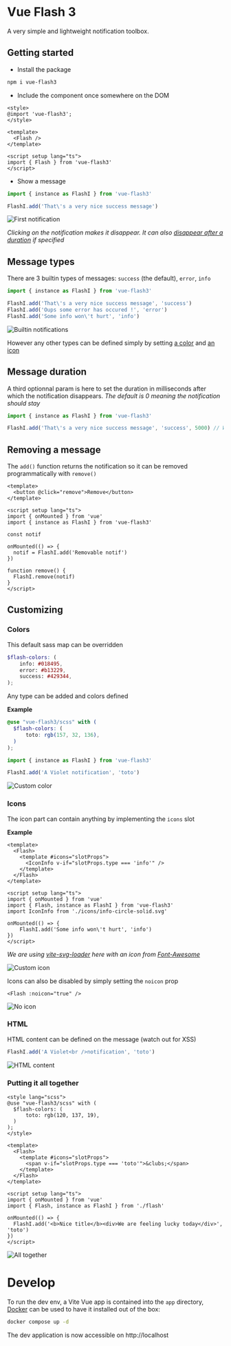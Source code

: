 # Vue Flash 3

A very simple and lightweight notification toolbox.

## Getting started

* Install the package

```sh
npm i vue-flash3
```

* Include the component once somewhere on the DOM

```vue
<style>
@import 'vue-flash3';
</style>

<template>
  <Flash />
</template>

<script setup lang="ts">
import { Flash } from 'vue-flash3'
</script>
```

* Show a message

```js
import { instance as FlashI } from 'vue-flash3'

FlashI.add('That\'s a very nice success message')
```

![First notification](./images/sc-success-notif.png)

_Clicking on the notification makes it disappear. It can also [disappear after a duration](#message-duration) if specified_

## Message types

There are 3 builtin types of messages: `success` (the default), `error`, `info`

```js
import { instance as FlashI } from 'vue-flash3'

FlashI.add('That\'s a very nice success message', 'success')
FlashI.add('Oups some error has occured !', 'error')
FlashI.add('Some info won\'t hurt', 'info')
```

![Builtin notifications](./images/sc-basic-notifs.png)

However any other types can be defined simply by setting [a color](#colors) and [an icon](#icons)

## Message duration

A third optionnal param is here to set the duration in milliseconds after which the notification disappears.
_The default is 0 meaning the notification should stay_

```js
import { instance as FlashI } from 'vue-flash3'

FlashI.add('That\'s a very nice success message', 'success', 5000) // Will be shown 5 seconds
```

## Removing a message

The `add()` function returns the notification so it can be removed programmatically with `remove()`

```vue
<template>
  <button @click="remove">Remove</button>
</template>

<script setup lang="ts">
import { onMounted } from 'vue'
import { instance as FlashI } from 'vue-flash3'

const notif

onMounted(() => {
  notif = FlashI.add('Removable notif')
})

function remove() {
  FlashI.remove(notif)
}
</script>
```

## Customizing

### Colors

This default sass map can be overridden

```scss
$flash-colors: (
    info: #018495,
    error: #b13229,
    success: #429344,
);
```

Any type can be added and colors defined

**Example**

```scss
@use "vue-flash3/scss" with (
  $flash-colors: (
      toto: rgb(157, 32, 136),
  )
);
```

```js
import { instance as FlashI } from 'vue-flash3'

FlashI.add('A Violet notification', 'toto')
```

![Custom color](./images/sc-violet-notif.png)

### Icons

The icon part can contain anything by implementing the `icons` slot

**Example**

```vue
<template>
  <Flash>
    <template #icons="slotProps">
      <IconInfo v-if="slotProps.type === 'info'" />
    </template>
  </Flash>
</template>

<script setup lang="ts">
import { onMounted } from 'vue'
import { Flash, instance as FlashI } from 'vue-flash3'
import IconInfo from './icons/info-circle-solid.svg'

onMounted(() => {
    FlashI.add('Some info won\'t hurt', 'info')
})
</script>
```

_We are using [vite-svg-loader](https://github.com/jpkleemans/vite-svg-loader) here with an icon from [Font-Awesome](https://fontawesome.com/)_

![Custom icon](./images/sc-custom-icon.png)

Icons can also be disabled by simply setting the `noicon` prop

```vue
<Flash :noicon="true" />
```

![No icon](./images/sc-no-icon.png)

### HTML

HTML content can be defined on the message (watch out for XSS)

```js
FlashI.add('A Violet<br />notification', 'toto')
```

![HTML content](./images/sc-html-message.png)

### Putting it all together

```vue
<style lang="scss">
@use "vue-flash3/scss" with (
  $flash-colors: (
      toto: rgb(120, 137, 19),
  )
);
</style>

<template>
  <Flash>
    <template #icons="slotProps">
      <span v-if="slotProps.type === 'toto'">&clubs;</span>
    </template>
  </Flash>
</template>

<script setup lang="ts">
import { onMounted } from 'vue'
import { Flash, instance as FlashI } from './flash'

onMounted(() => {
  FlashI.add('<b>Nice title</b><div>We are feeling lucky today</div>', 'toto')
})
</script>
```

![All together](./images/sc-all-together.png)

# Develop

To run the dev env, a Vite Vue app is contained into the `app` directory, [Docker](https://www.docker.com/) can be used to have it installed out of the box:

```sh
docker compose up -d
```

The dev application is now accessible on http://localhost
